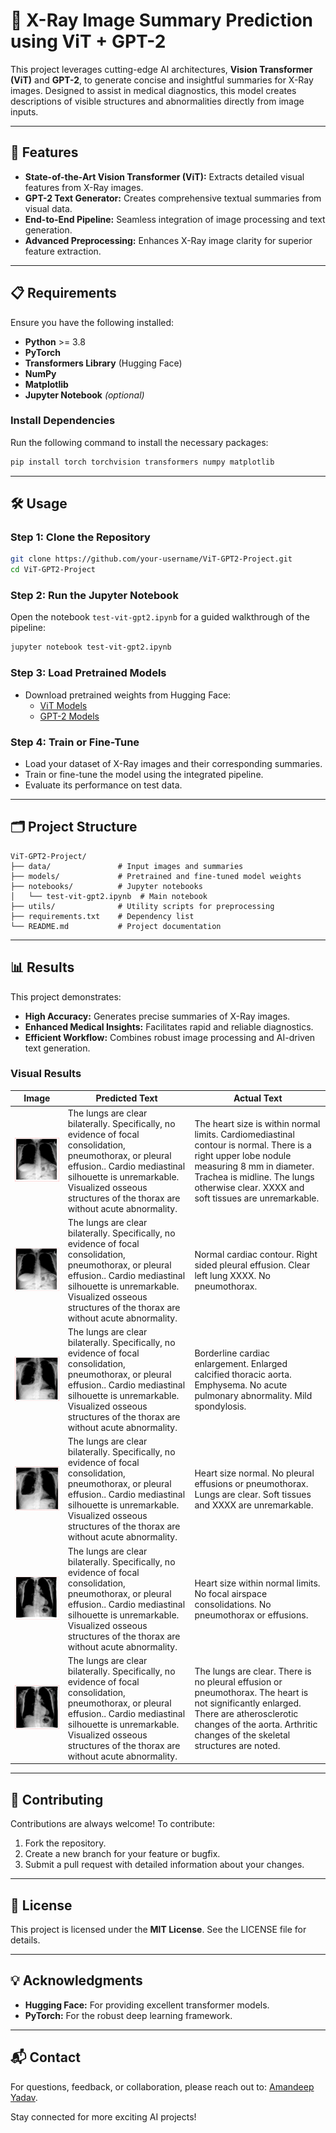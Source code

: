 # 🌟 X-Ray Image Summary Prediction using ViT + GPT-2

This project leverages cutting-edge AI architectures, **Vision Transformer (ViT)** and **GPT-2**, to generate concise and insightful summaries for X-Ray images. Designed to assist in medical diagnostics, this model creates descriptions of visible structures and abnormalities directly from image inputs.

---

## 🚀 Features
- **State-of-the-Art Vision Transformer (ViT):** Extracts detailed visual features from X-Ray images.
- **GPT-2 Text Generator:** Creates comprehensive textual summaries from visual data.
- **End-to-End Pipeline:** Seamless integration of image processing and text generation.
- **Advanced Preprocessing:** Enhances X-Ray image clarity for superior feature extraction.

---

## 📋 Requirements

Ensure you have the following installed:

- **Python** >= 3.8
- **PyTorch**
- **Transformers Library** (Hugging Face)
- **NumPy**
- **Matplotlib**
- **Jupyter Notebook** *(optional)*

### Install Dependencies

Run the following command to install the necessary packages:

```bash
pip install torch torchvision transformers numpy matplotlib
```

---

## 🛠️ Usage

### Step 1: Clone the Repository

```bash
git clone https://github.com/your-username/ViT-GPT2-Project.git
cd ViT-GPT2-Project
```

### Step 2: Run the Jupyter Notebook

Open the notebook `test-vit-gpt2.ipynb` for a guided walkthrough of the pipeline:

```bash
jupyter notebook test-vit-gpt2.ipynb
```

### Step 3: Load Pretrained Models

- Download pretrained weights from Hugging Face:
  - [ViT Models](https://huggingface.co/models?search=vit)
  - [GPT-2 Models](https://huggingface.co/models?search=gpt2)

### Step 4: Train or Fine-Tune

- Load your dataset of X-Ray images and their corresponding summaries.
- Train or fine-tune the model using the integrated pipeline.
- Evaluate its performance on test data.

---

## 🗂️ Project Structure

```plaintext
ViT-GPT2-Project/
├── data/               # Input images and summaries
├── models/             # Pretrained and fine-tuned model weights
├── notebooks/          # Jupyter notebooks
│   └── test-vit-gpt2.ipynb  # Main notebook
├── utils/              # Utility scripts for preprocessing
├── requirements.txt    # Dependency list
└── README.md           # Project documentation
```

---

## 📊 Results

This project demonstrates:
- **High Accuracy:** Generates precise summaries of X-Ray images.
- **Enhanced Medical Insights:** Facilitates rapid and reliable diagnostics.
- **Efficient Workflow:** Combines robust image processing and AI-driven text generation.

### Visual Results

| Image                                                                                                   | Predicted Text                                                                                   | Actual Text                                                                                 |
|--------------------------------------------------------------------------------------------------------|------------------------------------------------------------------------------------------------|-------------------------------------------------------------------------------------------|
| ![Image1](https://github.com/amandeep-yadav/summary-of-X-Rays-images-using-VIT-GPT2/blob/main/img/test_im.PNG) | The lungs are clear bilaterally. Specifically, no evidence of focal consolidation, pneumothorax, or pleural effusion.. Cardio mediastinal silhouette is unremarkable. Visualized osseous structures of the thorax are without acute abnormality. | The heart size is within normal limits. Cardiomediastinal contour is normal. There is a right upper lobe nodule measuring 8 mm in diameter. Trachea is midline. The lungs otherwise clear. XXXX and soft tissues are unremarkable.                              |
| ![Image2](https://github.com/amandeep-yadav/summary-of-X-Rays-images-using-VIT-GPT2/blob/main/img/test_image1.PNG) | The lungs are clear bilaterally. Specifically, no evidence of focal consolidation, pneumothorax, or pleural effusion.. Cardio mediastinal silhouette is unremarkable. Visualized osseous structures of the thorax are without acute abnormality.                                                                       | Normal cardiac contour. Right sided pleural effusion. Clear left lung XXXX. No pneumothorax.                                                                   |
| ![Image3](https://github.com/amandeep-yadav/summary-of-X-Rays-images-using-VIT-GPT2/blob/main/img/test_image2.PNG) | The lungs are clear bilaterally. Specifically, no evidence of focal consolidation, pneumothorax, or pleural effusion.. Cardio mediastinal silhouette is unremarkable. Visualized osseous structures of the thorax are without acute abnormality.                                                                      | Borderline cardiac enlargement. Enlarged calcified thoracic aorta. Emphysema. No acute pulmonary abnormality. Mild spondylosis.                                                                     |
| ![Image4](https://github.com/amandeep-yadav/summary-of-X-Rays-images-using-VIT-GPT2/blob/main/img/test_image3.PNG) | The lungs are clear bilaterally. Specifically, no evidence of focal consolidation, pneumothorax, or pleural effusion.. Cardio mediastinal silhouette is unremarkable. Visualized osseous structures of the thorax are without acute abnormality.                                                                      | Heart size normal. No pleural effusions or pneumothorax. Lungs are clear. Soft tissues and XXXX are unremarkable.                                                                    |
| ![Image5](https://github.com/amandeep-yadav/summary-of-X-Rays-images-using-VIT-GPT2/blob/main/img/test_image4.PNG) | The lungs are clear bilaterally. Specifically, no evidence of focal consolidation, pneumothorax, or pleural effusion.. Cardio mediastinal silhouette is unremarkable. Visualized osseous structures of the thorax are without acute abnormality.                                                                       | Heart size within normal limits. No focal airspace consolidations. No pneumothorax or effusions.                                                                  |
| ![Image6](https://github.com/amandeep-yadav/summary-of-X-Rays-images-using-VIT-GPT2/blob/main/img/test_image5.PNG) | The lungs are clear bilaterally. Specifically, no evidence of focal consolidation, pneumothorax, or pleural effusion.. Cardio mediastinal silhouette is unremarkable. Visualized osseous structures of the thorax are without acute abnormality.                                                                      | The lungs are clear. There is no pleural effusion or pneumothorax. The heart is not significantly enlarged. There are atherosclerotic changes of the aorta. Arthritic changes of the skeletal structures are noted.                                                                   |

---

## 🤝 Contributing

Contributions are always welcome! To contribute:
1. Fork the repository.
2. Create a new branch for your feature or bugfix.
3. Submit a pull request with detailed information about your changes.

---

## 📜 License

This project is licensed under the **MIT License**. See the LICENSE file for details.

---

## 💡 Acknowledgments

- **Hugging Face:** For providing excellent transformer models.
- **PyTorch:** For the robust deep learning framework.

---

## 📬 Contact

For questions, feedback, or collaboration, please reach out to:
[Amandeep Yadav](amandeepyadav601@gmail.com).

Stay connected for more exciting AI projects!

